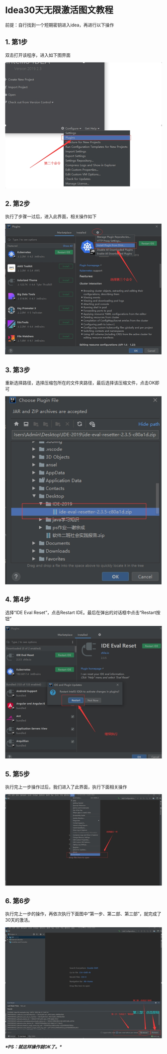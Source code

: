 # **Idea30天无限激活图文教程**

前提：自行找到一个短期密钥进入idea，再进行以下操作

## 1. 第1步

双击打开该程序，进入如下图界面

![img](IDE激活步骤.assets/wps1.jpg) 

## 2. 第2步

执行了步骤一过后，进入此界面，相关操作如下

![img](IDE激活步骤.assets/wps2.jpg) 

 

## 3. 第3步

重新选择路径，选择压缩包所在的文件夹路径，最后选择该压缩文件，点击OK即可

![img](IDE激活步骤.assets/wps3.jpg) 

 

## 4. 第4步

选择“IDE Eval Reset”，点击Restart IDE。最后在弹出的对话框中点击“Restart按钮”

![img](IDE激活步骤.assets/wps4.jpg) 



## 5. 第5步

执行完上一步操作过后，我们进入了此界面，执行下面相关操作

![img](IDE激活步骤.assets/wps5.jpg) 

 

##  6. 第6步

执行完上一步的操作，再依次执行下面图中“第一步、第二部、第三部”，就完成了30天的激活。

![img](IDE激活步骤.assets/wps6.jpg) 

***\*PS：就这样操作就OK了。\****